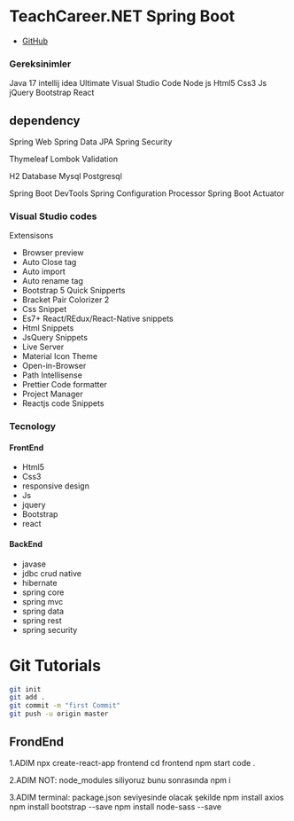 # TeachCareer.NET Spring Boot 

* [GitHub](https://github.com/hamitmizrak/TechCareerSpringBoot1)

### Gereksinimler
Java 17
intellij idea Ultimate
Visual Studio Code
Node js
Html5
Css3
Js
jQuery
Bootstrap
React

dependency
-----------------------------------------------------------------------
Spring Web
Spring Data JPA
Spring Security

Thymeleaf
Lombok
Validation

H2 Database
Mysql
Postgresql

Spring Boot DevTools
Spring Configuration Processor
Spring Boot Actuator

### Visual Studio codes
Extensisons
- Browser preview
- Auto Close tag
- Auto import
- Auto rename tag
- Bootstrap 5 Quick Snipperts
- Bracket Pair Colorizer 2
- Css Snippet
- Es7+ React/REdux/React-Native snippets
- Html Snippets
- JsQuery Snippets
- Live Server
- Material Icon Theme
- Open-in-Browser
- Path Intellisense
- Prettier Code formatter
- Project Manager
- Reactjs code Snippets


### Tecnology
#### FrontEnd
- Html5
- Css3
- responsive design
- Js
- jquery
- Bootstrap
- react

#### BackEnd
* javase
* jdbc crud native
* hibernate
* spring core
* spring mvc
* spring data
* spring rest
* spring security

# Git Tutorials
```sh
git init
git add .
git commit -m "first Commit"
git push -u origin master
```


FrondEnd
-----------------------------------------------------------------------

1.ADIM
npx create-react-app frontend
cd frontend
npm start
code .

2.ADIM
NOT: node_modules siliyoruz bunu sonrasında
npm i

3.ADIM
terminal: package.json seviyesinde olacak şekilde
npm install axios
npm install bootstrap --save
npm install node-sass --save






